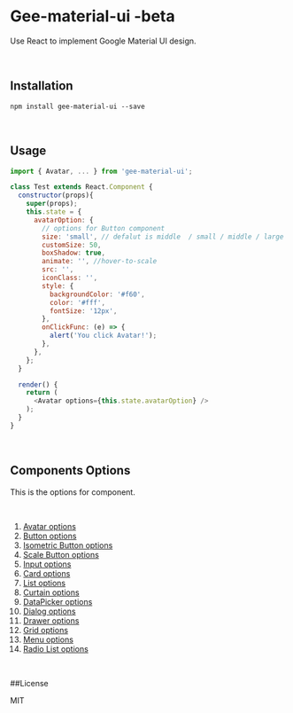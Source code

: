 # Gee-material-ui -beta

Use React to implement Google Material UI design.

<br/>

## Installation

```
npm install gee-material-ui --save
```

<br/>

## Usage

```js
import { Avatar, ... } from 'gee-material-ui';

class Test extends React.Component {
  constructor(props){
    super(props);
    this.state = {
      avatarOption: {
        // options for Button component
        size: 'small', // defalut is middle  / small / middle / large
        customSize: 50,
        boxShadow: true,
        animate: '', //hover-to-scale
        src: '',
        iconClass: '',
        style: {
          backgroundColor: '#f60',
          color: '#fff',
          fontSize: '12px',
        },
        onClickFunc: (e) => {
          alert('You click Avatar!');
        },
      },
    };
  }

  render() {
    return (
      <Avatar options={this.state.avatarOption} />
    );
  }
}
```

<br/>

## Components Options

This is the options for component.

<br/>

1. [Avatar options](./src/Avatar/avatar.md)
2. [Button options](./src/Button/button.md)
3. [Isometric Button options](./src/IsometricButton/isometricButton.md)
4. [Scale Button options](./src/ScaleButton/scaleButton.md)
5. [Input options](./src/AutoComplete/input.md)
6. [Card options](./src/Card/card.md)
7. [List options](./src/List/list.md)
8. [Curtain options](./src/Curtain/curtain.md)
9. [DataPicker options](./src/DataPicker/dataPicker.md)
10. [Dialog options](./src/Dialog/dialog.md)
11. [Drawer options](./src/Drawer/drawer.md)
12. [Grid options](./src/Grid/grid.md)
13. [Menu options](./src/Menu/menu.md)
14. [Radio List options](./src/RadioList/radioList.md)

<br/>

##License

MIT
